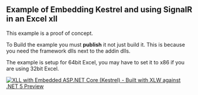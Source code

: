 ## Example of Embedding Kestrel and using SignalR in an Excel xll

This example is a proof of concept. 


To Build the example you must **publish** it not just build it. This is because you need the framework dlls next to the addin dlls.

The example is setup for 64bit Excel, you may have to set it to x86 if you are using 32bit Excel.

[![XLL with Embedded ASP.NET Core (Kestrel) - Built with XLW against .NET 5 Preview](https://img.youtube.com/vi/mQyRnNpG2C4/0.jpg)](https://www.youtube.com/watch?v=mQyRnNpG2C4)

